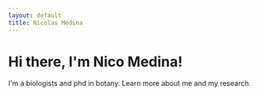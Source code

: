 ```yaml
---
layout: default
title: Nicolas Medina
---
```

# Hi there, I'm Nico Medina!

I'm a biologists and phd in botany. Learn more about me and my research.
